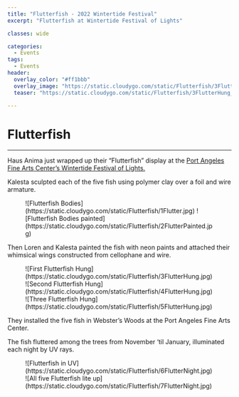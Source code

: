 ```yaml
---
title: "Flutterfish - 2022 Wintertide Festival"
excerpt: "Flutterfish at Wintertide Festival of Lights"

classes: wide

categories:
  - Events
tags:
  - Events
header:
  overlay_color: "#ff1bbb"
  overlay_image: "https://static.cloudygo.com/static/Flutterfish/3FlutterHung.jpg"
  teaser: "https://static.cloudygo.com/static/Flutterfish/3FlutterHung_thumb.jpg"

---
```


# Flutterfish
---

Haus Anima just wrapped up their “Flutterfish” display at the
[Port Angeles Fine Arts Center’s Wintertide Festival of Lights.](
https://www.visitportangeles.com/event/wintertide-light-art-experience/)

Kalesta sculpted each of the five fish using polymer clay over a foil and wire armature.

<figure class="half" markdown="span">
![Flutterfish Bodies](https://static.cloudygo.com/static/Flutterfish/1Flutter.jpg)
![Flutterfish Bodies painted](https://static.cloudygo.com/static/Flutterfish/2FlutterPainted.jpg)
</figure>

Then Loren and Kalesta painted the fish with neon paints and attached their whimsical wings constructed from cellophane and wire.

<figure class="third" markdown="span">
![First Flutterfish Hung](https://static.cloudygo.com/static/Flutterfish/3FlutterHung.jpg)
![Second Flutterfish Hung](https://static.cloudygo.com/static/Flutterfish/4FlutterHung.jpg)
![Three Flutterfish Hung](https://static.cloudygo.com/static/Flutterfish/5FlutterHung.jpg)
</figure>

They installed the five fish in Webster’s Woods at the Port Angeles Fine Arts Center.

The fish fluttered among the trees from November ‘til January, illuminated each night by UV rays.

<figure class="half" markdown="span">
![Flutterfish in UV](https://static.cloudygo.com/static/Flutterfish/6FlutterNight.jpg)
![All five Flutterfish lite up](https://static.cloudygo.com/static/Flutterfish/7FlutterNight.jpg)
</figure>

